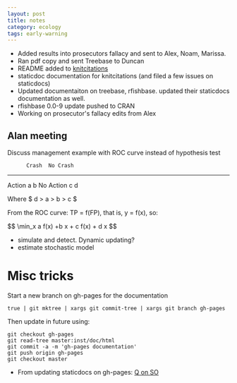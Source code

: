 ```yaml
---
layout: post
title: notes
category: ecology
tags: early-warning
---
```



- Added results into prosecutors fallacy and sent to Alex, Noam, Marissa.
- Ran pdf copy and sent Treebase to Duncan
- README added to [knitcitations](https://github.com/cboettig/knitcitations)
- staticdoc documentation for knitcitations (and filed a few issues on staticdocs)
- Updated documentaiton on treebase, rfishbase. updated their staticdocs documentation as well.
- rfishbase 0.0-9 update pushed to CRAN
- Working on prosecutor's fallacy edits from Alex

Alan meeting
------------

Discuss management example with ROC curve instead of hypothesis test 

          Crash  No Crash
 --------- ----  --------
 Action    a     b
No Action  c     d

Where 
<span>$ d > a > b > c $</span>

From the ROC curve: TP = f(FP), that is, y = f(x), so:

<div>$$ \min_x a f(x) +b x + c f(x) + d x $$</div>

- simulate and detect.  Dynamic updating?
- estimate stochastic model



# Misc tricks


Start a new branch on gh-pages for the documentation 

```
true | git mktree | xargs git commit-tree | xargs git branch gh-pages

```


Then update in future using:

```
git checkout gh-pages
git read-tree master:inst/doc/html
git commit -a -m 'gh-pages documentation'
git push origin gh-pages
git checkout master
```


- From updating staticdocs on gh-pages: [Q on SO](http://stackoverflow.com/questions/10590156/git-update-the-root-directory-of-a-branch-from-the-subdirectory-of-another)


